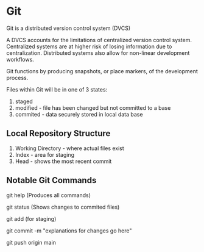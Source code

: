 # Git

Git is a distributed version control system (DVCS)

A DVCS accounts for the limitations of centralized version control system.
Centralized systems are at higher risk of losing information due to centralization.
Distributed systems also allow for non-linear development workflows.  

Git functions by producing snapshots, or place markers, of the development process.

Files within Git will be in one of 3 states:

1. staged 
2. modified - file has been changed but not committed to a base
3. commited - data securely stored in local data base

## Local Repository Structure

1. Working Directory - where actual files exist
2. Index - area for staging
3. Head - shows the most recent commit

## Notable Git Commands

git help (Produces all commands)

git status (Shows changes to commited files)

git add (for staging)

git commit -m "explanations for changes go here"

git push origin main